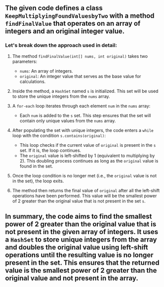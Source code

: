 ## The given code defines a class `KeepMultiplyingFoundValuesbyTwo` with a method `findFinalValue` that operates on an array of integers and an original integer value. 
### Let's break down the approach used in detail:

1. The method `findFinalValue(int[] nums, int original)` takes two parameters:
   - `nums`: An array of integers.
   - `original`: An integer value that serves as the base value for calculations.

2. Inside the method, a `HashSet` named `s` is initialized. This set will be used to store the unique integers from the `nums` array.

3. A `for-each` loop iterates through each element `num` in the `nums` array:
   - Each `num` is added to the `s` set. This step ensures that the set will contain only unique values from the `nums` array.

4. After populating the set with unique integers, the code enters a `while` loop with the condition `s.contains(original)`:
   - This loop checks if the current value of `original` is present in the `s` set. If it is, the loop continues.
   - The `original` value is left-shifted by 1 (equivalent to multiplying by 2). This doubling process continues as long as the `original` value is found in the set.

5. Once the loop condition is no longer met (i.e., the `original` value is not in the set), the loop exits.

6. The method then returns the final value of `original` after all the left-shift operations have been performed. This value will be the smallest power of 2 greater than the original value that is not present in the set `s`.

## In summary, the code aims to find the smallest power of 2 greater than the original value that is not present in the given array of integers. It uses a `HashSet` to store unique integers from the array and doubles the original value using left-shift operations until the resulting value is no longer present in the set. This ensures that the returned value is the smallest power of 2 greater than the original value and not present in the array.
